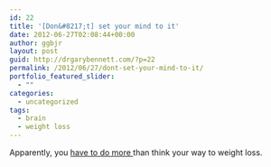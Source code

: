 ```yaml
---
id: 22
title: '[Don&#8217;t] set your mind to it'
date: 2012-06-27T02:08:44+00:00
author: ggbjr
layout: post
guid: http://drgarybennett.com/?p=22
permalink: /2012/06/27/dont-set-your-mind-to-it/
portfolio_featured_slider:
  - ""
categories:
  - uncategorized
tags:
  - brain
  - weight loss
---
```

Apparently, you <a href="http://io9.com/5920970/how-many-calories-does-thinking-burn?tag=science" target="_blank">have to do more </a>than think your way to weight loss.